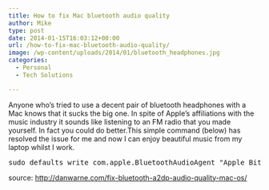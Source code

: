 ```yaml
---
title: How to fix Mac bluetooth audio quality
author: Mike
type: post
date: 2014-01-15T16:03:12+00:00
url: /how-to-fix-mac-bluetooth-audio-quality/
image: /wp-content/uploads/2014/01/bluetooth_headphones.jpg
categories:
  - Personal
  - Tech Solutions

---
```

Anyone who&#8217;s tried to use a decent pair of bluetooth headphones with a Mac knows that it sucks the big one. In spite of Apple&#8217;s affiliations with the music industry it sounds like listening to an FM radio that you made yourself. In fact you could do better.This simple command (below) has resolved the issue for me and now I can enjoy beautiful music from my laptop whilst I work.

<pre>sudo defaults write com.apple.BluetoothAudioAgent "Apple Bitpool Min (editable)" 40</pre>

source: <a href="http://danwarne.com/fix-bluetooth-a2dp-audio-quality-mac-os/" target="_blank" rel="noopener">http://danwarne.com/fix-bluetooth-a2dp-audio-quality-mac-os/</a>